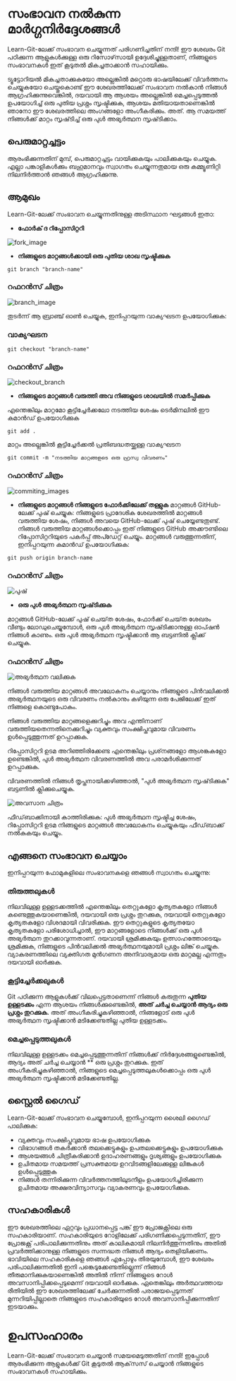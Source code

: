 # സംഭാവന നൽകുന്ന മാർഗ്ഗനിർദ്ദേശങ്ങൾ
Learn-Git-ലേക്ക് സംഭാവന ചെയ്യുന്നത് പരിഗണിച്ചതിന് നന്ദി! ഈ ശേഖരം Git പഠിക്കുന്ന ആളുകൾക്കുള്ള ഒരു റിസോഴ്‌സായി ഉദ്ദേശിച്ചുള്ളതാണ്, നിങ്ങളുടെ സംഭാവനകൾ ഇത് കൂടുതൽ മികച്ചതാക്കാൻ സഹായിക്കും.

ട്യൂട്ടോറിയൽ മികച്ചതാക്കുകയോ അല്ലെങ്കിൽ മറ്റൊരു ഭാഷയിലേക്ക് വിവർത്തനം ചെയ്യുകയോ ചെയ്തുകൊണ്ട് ഈ ശേഖരത്തിലേക്ക് സംഭാവന നൽകാൻ നിങ്ങൾ ആഗ്രഹിക്കുന്നുവെങ്കിൽ, ദയവായി ആ ആശയം അല്ലെങ്കിൽ മെച്ചപ്പെടുത്തൽ ഉപയോഗിച്ച് ഒരു പുതിയ പ്രശ്നം സൃഷ്ടിക്കുക, ആശയം മതിയായതാണെങ്കിൽ ഞാനോ ഈ ശേഖരത്തിലെ അംഗങ്ങളോ അംഗീകരിക്കും. അത്. ആ സമയത്ത് നിങ്ങൾക്ക് മാറ്റം സൃഷ്‌ടിച്ച് ഒരു പുൾ അഭ്യർത്ഥന സൃഷ്‌ടിക്കാം.

## പെരുമാറ്റച്ചട്ടം
ആരംഭിക്കുന്നതിന് മുമ്പ്, പെരുമാറ്റച്ചട്ടം വായിക്കുകയും പാലിക്കുകയും ചെയ്യുക. എല്ലാ പങ്കാളികൾക്കും ബഹുമാനവും സ്വാഗതം ചെയ്യുന്നതുമായ ഒരു കമ്മ്യൂണിറ്റി നിലനിർത്താൻ ഞങ്ങൾ ആഗ്രഹിക്കുന്നു.

## ആമുഖം
Learn-Git-ലേക്ക് സംഭാവന ചെയ്യുന്നതിനുള്ള അടിസ്ഥാന ഘട്ടങ്ങൾ ഇതാ:

- **ഫോർക് ദ റിപ്പോസിറ്ററി**

![fork_image](./images/Readme_images/fork.png)

- **നിങ്ങളുടെ മാറ്റങ്ങൾക്കായി ഒരു പുതിയ ശാഖ സൃഷ്ടിക്കുക**

```
git branch "branch-name"
```
### റഫറൻസ് ചിത്രം
![branch_image](./images/Contributing_images/branch_making.png)

തുടർന്ന് ആ ബ്രാഞ്ച് ഓൺ ചെയ്യുക, ഇനിപ്പറയുന്ന വാക്യഘടന ഉപയോഗിക്കുക:

### വാക്യഘടന
```
git checkout "branch-name"
```

### റഫറൻസ് ചിത്രം
![checkout_branch](./images/Contributing_images/checkout_image.png)


- **നിങ്ങളുടെ മാറ്റങ്ങൾ വരുത്തി അവ നിങ്ങളുടെ ശാഖയിൽ സമർപ്പിക്കുക**

എന്തെങ്കിലും മാറ്റമോ കൂട്ടിച്ചേർക്കലോ നടത്തിയ ശേഷം ടെർമിനലിൽ ഈ കമാൻഡ് ഉപയോഗിക്കുക
```
git add .
```
മാറ്റം അല്ലെങ്കിൽ കൂട്ടിച്ചേർക്കൽ പ്രതിബദ്ധതയ്ക്കുള്ള വാക്യഘടന

```
git commit -m "നടത്തിയ മാറ്റങ്ങളുടെ ഒരു ഹ്രസ്വ വിവരണം"
```
### റഫറൻസ് ചിത്രം
![commiting_images](./images/Contributing_images/add_commit.png)

- **നിങ്ങളുടെ മാറ്റങ്ങൾ നിങ്ങളുടെ ഫോർക്കിലേക്ക് തള്ളുക**
മാറ്റങ്ങൾ GitHub-ലേക്ക് പുഷ് ചെയ്യുക: നിങ്ങളുടെ പ്രാദേശിക ശേഖരത്തിൽ മാറ്റങ്ങൾ വരുത്തിയ ശേഷം, നിങ്ങൾ അവയെ GitHub-ലേക്ക് പുഷ് ചെയ്യേണ്ടതുണ്ട്. നിങ്ങൾ വരുത്തിയ മാറ്റങ്ങൾക്കൊപ്പം ഇത് നിങ്ങളുടെ GitHub അക്കൗണ്ടിലെ റിപ്പോസിറ്ററിയുടെ പകർപ്പ് അപ്ഡേറ്റ് ചെയ്യും. മാറ്റങ്ങൾ വരുത്തുന്നതിന്, ഇനിപ്പറയുന്ന കമാൻഡ് ഉപയോഗിക്കുക:

```
git push origin branch-name

```
### റഫറൻസ് ചിത്രം
![പുഷ്](./images/Contributing_images/push_origin.png)

- **ഒരു പുൾ അഭ്യർത്ഥന സൃഷ്‌ടിക്കുക**

മാറ്റങ്ങൾ GitHub-ലേക്ക് പുഷ് ചെയ്‌ത ശേഷം, ഫോർക്ക് ചെയ്‌ത ശേഖരം വീണ്ടും ലോഡുചെയ്യുമ്പോൾ, ഒരു പുൾ അഭ്യർത്ഥന സൃഷ്‌ടിക്കാനുള്ള ഓപ്ഷൻ നിങ്ങൾ കാണും. ഒരു പുൾ അഭ്യർത്ഥന സൃഷ്ടിക്കാൻ ആ ബട്ടണിൽ ക്ലിക്ക് ചെയ്യുക.

### റഫറൻസ് ചിത്രം

![അഭ്യർത്ഥന വലിക്കുക](./images/Contributing_images/pull_request.png)

നിങ്ങൾ വരുത്തിയ മാറ്റങ്ങൾ അവലോകനം ചെയ്യാനും നിങ്ങളുടെ പിൻവലിക്കൽ അഭ്യർത്ഥനയുടെ ഒരു വിവരണം നൽകാനും കഴിയുന്ന ഒരു പേജിലേക്ക് ഇത് നിങ്ങളെ കൊണ്ടുപോകും.

നിങ്ങൾ വരുത്തിയ മാറ്റങ്ങളെക്കുറിച്ചും അവ എന്തിനാണ് വരുത്തിയതെന്നതിനെക്കുറിച്ചും വ്യക്തവും സംക്ഷിപ്തവുമായ വിവരണം ഉൾപ്പെടുത്തുന്നത് ഉറപ്പാക്കുക.

റിപ്പോസിറ്ററി ഉടമ അറിഞ്ഞിരിക്കേണ്ട എന്തെങ്കിലും പ്രശ്‌നങ്ങളോ ആശങ്കകളോ ഉണ്ടെങ്കിൽ, പുൾ അഭ്യർത്ഥന വിവരണത്തിൽ അവ പരാമർശിക്കുന്നത് ഉറപ്പാക്കുക.

വിവരണത്തിൽ നിങ്ങൾ തൃപ്തനായിക്കഴിഞ്ഞാൽ, "പുൾ അഭ്യർത്ഥന സൃഷ്‌ടിക്കുക" ബട്ടണിൽ ക്ലിക്കുചെയ്യുക.

![അവസാന ചിത്രം](./images/Contributing_images/last.png)

ഫീഡ്‌ബാക്കിനായി കാത്തിരിക്കുക: പുൾ അഭ്യർത്ഥന സൃഷ്ടിച്ച ശേഷം, റിപ്പോസിറ്ററി ഉടമ നിങ്ങളുടെ മാറ്റങ്ങൾ അവലോകനം ചെയ്യുകയും ഫീഡ്‌ബാക്ക് നൽകുകയും ചെയ്യും.

## എങ്ങനെ സംഭാവന ചെയ്യാം
ഇനിപ്പറയുന്ന ഫോമുകളിലെ സംഭാവനകളെ ഞങ്ങൾ സ്വാഗതം ചെയ്യുന്നു:

### തിരുത്തലുകൾ
നിലവിലുള്ള ഉള്ളടക്കത്തിൽ എന്തെങ്കിലും തെറ്റുകളോ കൃത്യതകളോ നിങ്ങൾ കണ്ടെത്തുകയാണെങ്കിൽ, ദയവായി ഒരു പ്രശ്നം തുറക്കുക, ദയവായി തെറ്റുകളോ കൃത്യതകളോ വിശദമായി വിവരിക്കുക. ഈ തെറ്റുകളുടെ കൃത്യതയോ കൃത്യതകളോ പരിശോധിച്ചാൽ, ഈ മാറ്റങ്ങളോടെ നിങ്ങൾക്ക് ഒരു പുൾ അഭ്യർത്ഥന തുറക്കാവുന്നതാണ്. ദയവായി ശ്രമിക്കുകയും ഉത്സാഹത്തോടെയും ശ്രമിക്കുക, നിങ്ങളുടെ പിൻവലിക്കൽ അഭ്യർത്ഥനയുമായി പ്രശ്നം ലിങ്ക് ചെയ്യുക. വ്യാകരണത്തിലെ വ്യക്തിഗത മുൻഗണന അനിവാര്യമായ ഒരു മാറ്റമല്ല എന്നതും ദയവായി ഓർക്കുക.

### കൂട്ടിച്ചേർക്കലുകൾ
Git പഠിക്കുന്ന ആളുകൾക്ക് വിലപ്പെട്ടതാണെന്ന് നിങ്ങൾ കരുതുന്ന **പുതിയ ഉള്ളടക്കം** എന്ന ആശയം നിങ്ങൾക്കുണ്ടെങ്കിൽ, **അത് ചർച്ച ചെയ്യാൻ ആദ്യം ഒരു പ്രശ്നം തുറക്കുക.** അത് അംഗീകരിച്ചുകഴിഞ്ഞാൽ, നിങ്ങളോട് ഒരു പുൾ അഭ്യർത്ഥന സൃഷ്ടിക്കാൻ മടിക്കേണ്ടതില്ല പുതിയ ഉള്ളടക്കം.

### മെച്ചപ്പെടുത്തലുകൾ
നിലവിലുള്ള ഉള്ളടക്കം മെച്ചപ്പെടുത്തുന്നതിന് നിങ്ങൾക്ക് നിർദ്ദേശങ്ങളുണ്ടെങ്കിൽ, ആദ്യം അത് ചർച്ച ചെയ്യാൻ ** ഒരു പ്രശ്നം തുറക്കുക. ഇത് അംഗീകരിച്ചുകഴിഞ്ഞാൽ, നിങ്ങളുടെ മെച്ചപ്പെടുത്തലുകൾക്കൊപ്പം ഒരു പുൾ അഭ്യർത്ഥന സൃഷ്ടിക്കാൻ മടിക്കേണ്ടതില്ല.

## സ്റ്റൈൽ ഗൈഡ്
Learn-Git-ലേക്ക് സംഭാവന ചെയ്യുമ്പോൾ, ഇനിപ്പറയുന്ന ശൈലി ഗൈഡ് പാലിക്കുക:

- വ്യക്തവും സംക്ഷിപ്തവുമായ ഭാഷ ഉപയോഗിക്കുക
- വിഭാഗങ്ങൾ തകർക്കാൻ തലക്കെട്ടുകളും ഉപതലക്കെട്ടുകളും ഉപയോഗിക്കുക
- ആശയങ്ങൾ ചിത്രീകരിക്കാൻ ഉദാഹരണങ്ങളും ദൃശ്യങ്ങളും ഉപയോഗിക്കുക
- ഉചിതമായ സമയത്ത് പ്രസക്തമായ ഉറവിടങ്ങളിലേക്കുള്ള ലിങ്കുകൾ ഉൾപ്പെടുത്തുക
- നിങ്ങൾ തന്നിരിക്കുന്ന വിവർത്തനത്തിലുടനീളം ഉപയോഗിച്ചിരിക്കുന്ന ഉചിതമായ അക്ഷരവിന്യാസവും വ്യാകരണവും ഉപയോഗിക്കുക.

## സഹകാരികൾ
ഈ ശേഖരത്തിലെ ഏറ്റവും പ്രധാനപ്പെട്ട പങ്ക് ഈ പ്രോജക്റ്റിലെ ഒരു സഹകാരിയാണ്. സഹകാരിയുടെ റോളിലേക്ക് പരിഗണിക്കപ്പെടുന്നതിന്, ഈ പ്രോജക്റ്റ് പരിപാലിക്കുന്നതിനും അത് കാലികമായി നിലനിർത്തുന്നതിനും അതിൽ പ്രവർത്തിക്കാനുള്ള നിങ്ങളുടെ സന്നദ്ധത നിങ്ങൾ ആദ്യം തെളിയിക്കണം. ഭാവിയിലെ സഹകാരികളെ ഞങ്ങൾ എപ്പോഴും തിരയുമ്പോൾ, ഈ ശേഖരം പരിപാലിക്കുന്നതിൽ ഇനി പങ്കെടുക്കേണ്ടതില്ലെന്ന് നിങ്ങൾ തീരുമാനിക്കുകയാണെങ്കിൽ അതിൽ നിന്ന് നിങ്ങളുടെ റോൾ അവസാനിപ്പിക്കപ്പെടുമെന്ന് ദയവായി ഓർക്കുക. ഏതെങ്കിലും അർത്ഥവത്തായ രീതിയിൽ ഈ ശേഖരത്തിലേക്ക് ചേർക്കുന്നതിൽ പരാജയപ്പെടുന്നത് മുന്നറിയിപ്പില്ലാതെ നിങ്ങളുടെ സഹകാരിയുടെ റോൾ അവസാനിപ്പിക്കുന്നതിന് ഇടയാക്കും.

# ഉപസംഹാരം
Learn-Git-ലേക്ക് സംഭാവന ചെയ്യാൻ സമയമെടുത്തതിന് നന്ദി! ഇപ്പോൾ ആരംഭിക്കുന്ന ആളുകൾക്ക് Git കൂടുതൽ ആക്‌സസ് ചെയ്യാൻ നിങ്ങളുടെ സംഭാവനകൾ സഹായിക്കും.